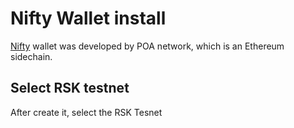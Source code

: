 # Nifty Wallet install

[Nifty](https://www.poa.network/for-users/nifty-wallet) wallet was developed by POA network, which is an Ethereum sidechain.

## Select RSK testnet

After create it, select the RSK Tesnet

